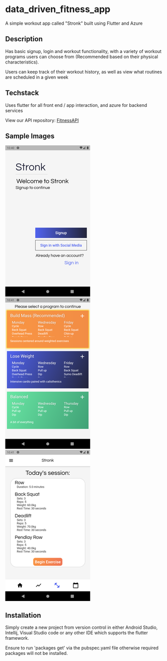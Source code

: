 # data_driven_fitness_app
A simple workout app called "Stronk" built using Flutter and Azure

## Description
Has basic signup, login and workout functionality, with a variety of workout programs users can choose from (Recommended based on their physical characteristics).

Users can keep track of their workout history, as well as view what routines are scheduled in a given week

## Techstack
Uses flutter for all front end / app interaction, and azure for backend services

View our API repository: [FitnessAPI](https://github.com/Yeetmasters/FitnessAPI)
## Sample Images
![Home screen](/images/homescreenshot.png)
![Program selection screen](/images/programscreenshot.png)
![Workout overview screen](/images/workoutscreenshot.png)

## Installation
Simply create a new project from version control in either Android Studio, Intellij, Visual Studio code or any other IDE which supports the flutter framework.

Ensure to run 'packages get' via the pubspec.yaml file otherwise required packages will not be installed.
